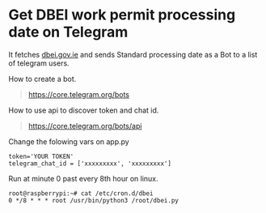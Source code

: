 # Get DBEI work permit processing date on Telegram

It fetches [dbei.gov.ie](https://dbei.gov.ie/en/What-We-Do/Workplace-and-Skills/Employment-Permits/Current-Application-Processing-Dates) and sends Standard processing date as a Bot to a list of telegram users.

How to create a bot.
> https://core.telegram.org/bots

How to use api to discover token and chat id.
> https://core.telegram.org/bots/api


Change the folowing vars on app.py
```
token='YOUR TOKEN'
telegram_chat_id = ['xxxxxxxxx', 'xxxxxxxxx']
```

Run at minute 0 past every 8th hour on linux.
```
root@raspberrypi:~# cat /etc/cron.d/dbei
0 */8 * * * root /usr/bin/python3 /root/dbei.py
```
